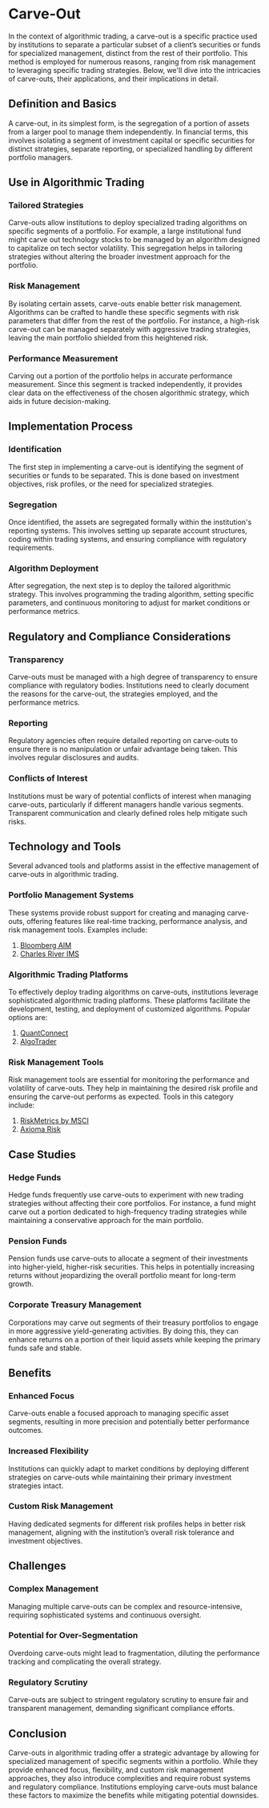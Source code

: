 # Carve-Out

In the context of algorithmic trading, a carve-out is a specific practice used by institutions to separate a particular subset of a client’s securities or funds for specialized management, distinct from the rest of their portfolio. This method is employed for numerous reasons, ranging from risk management to leveraging specific trading strategies. Below, we'll dive into the intricacies of carve-outs, their applications, and their implications in detail.

## Definition and Basics

A carve-out, in its simplest form, is the segregation of a portion of assets from a larger pool to manage them independently. In financial terms, this involves isolating a segment of investment capital or specific securities for distinct strategies, separate reporting, or specialized handling by different portfolio managers.

## Use in Algorithmic Trading

### Tailored Strategies

Carve-outs allow institutions to deploy specialized trading algorithms on specific segments of a portfolio. For example, a large institutional fund might carve out technology stocks to be managed by an algorithm designed to capitalize on tech sector volatility. This segregation helps in tailoring strategies without altering the broader investment approach for the portfolio.

### Risk Management

By isolating certain assets, carve-outs enable better risk management. Algorithms can be crafted to handle these specific segments with risk parameters that differ from the rest of the portfolio. For instance, a high-risk carve-out can be managed separately with aggressive trading strategies, leaving the main portfolio shielded from this heightened risk.

### Performance Measurement

Carving out a portion of the portfolio helps in accurate performance measurement. Since this segment is tracked independently, it provides clear data on the effectiveness of the chosen algorithmic strategy, which aids in future decision-making.

## Implementation Process

### Identification

The first step in implementing a carve-out is identifying the segment of securities or funds to be separated. This is done based on investment objectives, risk profiles, or the need for specialized strategies.

### Segregation

Once identified, the assets are segregated formally within the institution's reporting systems. This involves setting up separate account structures, coding within trading systems, and ensuring compliance with regulatory requirements.

### Algorithm Deployment

After segregation, the next step is to deploy the tailored algorithmic strategy. This involves programming the trading algorithm, setting specific parameters, and continuous monitoring to adjust for market conditions or performance metrics.

## Regulatory and Compliance Considerations

### Transparency

Carve-outs must be managed with a high degree of transparency to ensure compliance with regulatory bodies. Institutions need to clearly document the reasons for the carve-out, the strategies employed, and the performance metrics.

### Reporting

Regulatory agencies often require detailed reporting on carve-outs to ensure there is no manipulation or unfair advantage being taken. This involves regular disclosures and audits.

### Conflicts of Interest

Institutions must be wary of potential conflicts of interest when managing carve-outs, particularly if different managers handle various segments. Transparent communication and clearly defined roles help mitigate such risks.

## Technology and Tools

Several advanced tools and platforms assist in the effective management of carve-outs in algorithmic trading.

### Portfolio Management Systems

These systems provide robust support for creating and managing carve-outs, offering features like real-time tracking, performance analysis, and risk management tools. Examples include:

1. [Bloomberg AIM](https://www.bloomberg.com/professional/product/asset-and-investment-manager/)
2. [Charles River IMS](https://www.crd.com/)

### Algorithmic Trading Platforms

To effectively deploy trading algorithms on carve-outs, institutions leverage sophisticated algorithmic trading platforms. These platforms facilitate the development, testing, and deployment of customized algorithms. Popular options are:

1. [QuantConnect](https://www.quantconnect.com/)
2. [AlgoTrader](https://www.algotrader.com/)

### Risk Management Tools

Risk management tools are essential for monitoring the performance and volatility of carve-outs. They help in maintaining the desired risk profile and ensuring the carve-out performs as expected. Tools in this category include:

1. [RiskMetrics by MSCI](https://www.msci.com/)
2. [Axioma Risk](https://www.qontigo.com/analytics-solutions/axioma-risk/)

## Case Studies

### Hedge Funds

Hedge funds frequently use carve-outs to experiment with new trading strategies without affecting their core portfolios. For instance, a fund might carve out a portion dedicated to high-frequency trading strategies while maintaining a conservative approach for the main portfolio.

### Pension Funds

Pension funds use carve-outs to allocate a segment of their investments into higher-yield, higher-risk securities. This helps in potentially increasing returns without jeopardizing the overall portfolio meant for long-term growth.

### Corporate Treasury Management

Corporations may carve out segments of their treasury portfolios to engage in more aggressive yield-generating activities. By doing this, they can enhance returns on a portion of their liquid assets while keeping the primary funds safe and stable.

## Benefits

### Enhanced Focus

Carve-outs enable a focused approach to managing specific asset segments, resulting in more precision and potentially better performance outcomes.

### Increased Flexibility

Institutions can quickly adapt to market conditions by deploying different strategies on carve-outs while maintaining their primary investment strategies intact.

### Custom Risk Management

Having dedicated segments for different risk profiles helps in better risk management, aligning with the institution’s overall risk tolerance and investment objectives.

## Challenges

### Complex Management

Managing multiple carve-outs can be complex and resource-intensive, requiring sophisticated systems and continuous oversight.

### Potential for Over-Segmentation

Overdoing carve-outs might lead to fragmentation, diluting the performance tracking and complicating the overall strategy.

### Regulatory Scrutiny

Carve-outs are subject to stringent regulatory scrutiny to ensure fair and transparent management, demanding significant compliance efforts.

## Conclusion

Carve-outs in algorithmic trading offer a strategic advantage by allowing for specialized management of specific segments within a portfolio. While they provide enhanced focus, flexibility, and custom risk management approaches, they also introduce complexities and require robust systems and regulatory compliance. Institutions employing carve-outs must balance these factors to maximize the benefits while mitigating potential downsides.